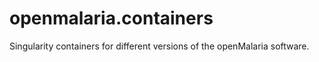 # openmalaria.containers
Singularity containers for different versions of the openMalaria software.
